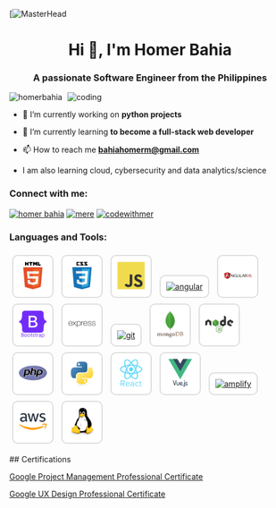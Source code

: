 [![MasterHead](https://c.tenor.com/mGgWY8RkgYMAAAAM/hello-world.gif)
<h1 align="center">Hi 👋, I'm Homer Bahia</h1>
<h3 align="center">A passionate Software Engineer from the Philippines</h3>
<img align="right" alt="coding" width="400" src="https://c.tenor.com/flflC6GFzO8AAAAd/sultan-alrefaei-programmer.gif">

<p align="left"> <img src="https://komarev.com/ghpvc/?username=homerbahia&label=Profile%20views&color=0e75b6&style=flat" alt="homerbahia" /> </p>

- 🔭 I’m currently working on **python projects**

- 🌱 I’m currently learning **to become a full-stack web developer**

- 📫 How to reach me **bahiahomerm@gmail.com**

- I am also learning cloud, cybersecurity and data analytics/science

<h3 align="left">Connect with me:</h3>
<p align="left">
<a href="https://linkedin.com/in/homer bahia" target="blank"><img align="center" src="https://raw.githubusercontent.com/rahuldkjain/github-profile-readme-generator/master/src/images/icons/Social/linked-in-alt.svg" alt="homer bahia" height="30" width="40" /></a>
<a href="https://stackoverflow.com/users/mere" target="blank"><img align="center" src="https://raw.githubusercontent.com/rahuldkjain/github-profile-readme-generator/master/src/images/icons/Social/stack-overflow.svg" alt="mere" height="30" width="40" /></a>
<a href="https://www.leetcode.com/codewithmere" target="blank"><img align="center" src="https://raw.githubusercontent.com/rahuldkjain/github-profile-readme-generator/master/src/images/icons/Social/leet-code.svg" alt="codewithmer" height="30" width="40" /></a>
</p>

<h3 align="left">Languages and Tools:</h3>
<p align="left"> 
  <a href="https://www.w3.org/html/" target="_blank" rel="noreferrer" style="display: inline-block; margin: 5px; border: 2px solid #ddd; border-radius: 10px; background-color: white; padding: 10px;">
    <img src="https://raw.githubusercontent.com/devicons/devicon/master/icons/html5/html5-original-wordmark.svg" alt="html5" width="50" height="50"/> 
  </a> 
  <a href="https://www.w3schools.com/css/" target="_blank" rel="noreferrer" style="display: inline-block; margin: 5px; border: 2px solid #ddd; border-radius: 10px; background-color: white; padding: 10px;">
    <img src="https://raw.githubusercontent.com/devicons/devicon/master/icons/css3/css3-original-wordmark.svg" alt="css3" width="50" height="50"/> 
  </a> 
  <a href="https://developer.mozilla.org/en-US/docs/Web/JavaScript" target="_blank" rel="noreferrer" style="display: inline-block; margin: 5px; border: 2px solid #ddd; border-radius: 10px; background-color: white; padding: 10px;">
    <img src="https://raw.githubusercontent.com/devicons/devicon/master/icons/javascript/javascript-original.svg" alt="javascript" width="50" height="50"/> 
  </a> 
  <a href="https://angular.io" target="_blank" rel="noreferrer" style="display: inline-block; margin: 5px; border: 2px solid #ddd; border-radius: 10px; background-color: white; padding: 10px;">
    <img src="https://angular.io/assets/images/logos/angular/angular.svg" alt="angular" width="50" height="50"/> 
  </a> 
  <a href="https://angular.io" target="_blank" rel="noreferrer" style="display: inline-block; margin: 5px; border: 2px solid #ddd; border-radius: 10px; background-color: white; padding: 10px;">
    <img src="https://raw.githubusercontent.com/devicons/devicon/master/icons/angularjs/angularjs-original-wordmark.svg" alt="angularjs" width="50" height="50"/> 
  </a> 
  <a href="https://getbootstrap.com" target="_blank" rel="noreferrer" style="display: inline-block; margin: 5px; border: 2px solid #ddd; border-radius: 10px; background-color: white; padding: 10px;">
    <img src="https://raw.githubusercontent.com/devicons/devicon/master/icons/bootstrap/bootstrap-plain-wordmark.svg" alt="bootstrap" width="50" height="50"/> 
  </a> 
  <a href="https://expressjs.com" target="_blank" rel="noreferrer" style="display: inline-block; margin: 5px; border: 2px solid #ddd; border-radius: 10px; background-color: white; padding: 10px;">
    <img src="https://raw.githubusercontent.com/devicons/devicon/master/icons/express/express-original-wordmark.svg" alt="express" width="50" height="50"/> 
  </a> 
  <a href="https://git-scm.com/" target="_blank" rel="noreferrer" style="display: inline-block; margin: 5px; border: 2px solid #ddd; border-radius: 10px; background-color: white; padding: 10px;">
    <img src="https://www.vectorlogo.zone/logos/git-scm/git-scm-icon.svg" alt="git" width="50" height="50"/> 
  </a> 
  <a href="https://www.mongodb.com/" target="_blank" rel="noreferrer" style="display: inline-block; margin: 5px; border: 2px solid #ddd; border-radius: 10px; background-color: white; padding: 10px;">
    <img src="https://raw.githubusercontent.com/devicons/devicon/master/icons/mongodb/mongodb-original-wordmark.svg" alt="mongodb" width="50" height="50"/> 
  </a> 
  <a href="https://nodejs.org" target="_blank" rel="noreferrer" style="display: inline-block; margin: 5px; border: 2px solid #ddd; border-radius: 10px; background-color: white; padding: 10px;">
    <img src="https://raw.githubusercontent.com/devicons/devicon/master/icons/nodejs/nodejs-original-wordmark.svg" alt="nodejs" width="50" height="50"/> 
  </a> 
  <a href="https://www.php.net" target="_blank" rel="noreferrer" style="display: inline-block; margin: 5px; border: 2px solid #ddd; border-radius: 10px; background-color: white; padding: 10px;">
    <img src="https://raw.githubusercontent.com/devicons/devicon/master/icons/php/php-original.svg" alt="php" width="50" height="50"/> 
  </a> 
  <a href="https://www.python.org" target="_blank" rel="noreferrer" style="display: inline-block; margin: 5px; border: 2px solid #ddd; border-radius: 10px; background-color: white; padding: 10px;">
    <img src="https://raw.githubusercontent.com/devicons/devicon/master/icons/python/python-original.svg" alt="python" width="50" height="50"/> 
  </a> 
  <a href="https://reactjs.org/" target="_blank" rel="noreferrer" style="display: inline-block; margin: 5px; border: 2px solid #ddd; border-radius: 10px; background-color: white; padding: 10px;">
    <img src="https://raw.githubusercontent.com/devicons/devicon/master/icons/react/react-original-wordmark.svg" alt="react" width="50" height="50"/> 
  </a> 
  <a href="https://vuejs.org/" target="_blank" rel="noreferrer" style="display: inline-block; margin: 5px; border: 2px solid #ddd; border-radius: 10px; background-color: white; padding: 10px;">
    <img src="https://raw.githubusercontent.com/devicons/devicon/master/icons/vuejs/vuejs-original-wordmark.svg" alt="vuejs" width="50" height="50"/> 
  </a> 
  <a href="https://aws.amazon.com/amplify/" target="_blank" rel="noreferrer" style="display: inline-block; margin: 5px; border: 2px solid #ddd; border-radius: 10px; background-color: white; padding: 10px;">
    <img src="https://docs.amplify.aws/assets/logo-dark.svg" alt="amplify" width="50" height="50"/> 
  </a> 
  <a href="https://aws.amazon.com" target="_blank" rel="noreferrer" style="display: inline-block; margin: 5px; border: 2px solid #ddd; border-radius: 10px; background-color: white; padding: 10px;">
    <img src="https://raw.githubusercontent.com/devicons/devicon/master/icons/amazonwebservices/amazonwebservices-original-wordmark.svg" alt="aws" width="50" height="50"/> 
  </a>
  <a href="https://www.linux.org/" target="_blank" rel="noreferrer" style="display: inline-block; margin: 5px; border: 2px solid #ddd; border-radius: 10px; background-color: white; padding: 10px;">
    <img src="https://raw.githubusercontent.com/devicons/devicon/master/icons/linux/linux-original.svg" alt="linux" width="50" height="50"/> 
  </a> 
</p>
## Certifications

[Google Project Management Professional Certificate](https://www.credly.com/badges/719e79ed-0094-42ad-965a-778617923298/public_url)


[Google UX Design Professional Certificate](https://www.credly.com/badges/fe0df011-4812-4727-8120-08f9c0768194/linked_in?t=shsqbo)
